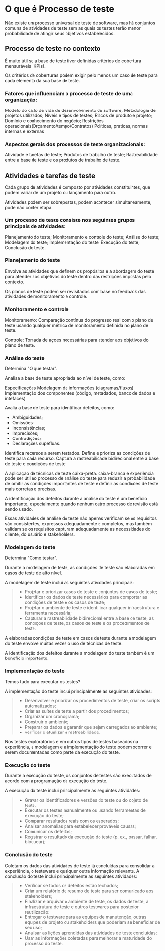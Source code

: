 # O que é Processo de teste 

Não existe um processo universal de teste de software, mas há conjuntos comuns de atividades de teste sem as quais os testes terão menor probabilidade de atingir seus objetivos estabelecidos. 

## Processo de teste no contexto 

É muito útil se a base de teste tiver definidas critérios de cobertura mensuráveis (KPIs). 

Os critérios de coberturas podem exigir pelo menos um caso de teste para cada elemento da sua base de teste.

### Fatores que influenciam o processo de teste de uma organização:

Modelo do ciclo de vida de desenvolvimento de software;
Metodologia de projetos utilizados;
Níveis e tipos de testes;
Riscos de produto e projeto;
Domínio e conhecimento do negócio;
Restrições operacionais(Orçamento/tempo/Contratos)
Políticas, praticas, normas internas e externas


### Aspectos gerais dos processos de teste organizacionais:

Atividade e tarefas de teste;
Produtos de trabalho de teste;
Rastreabilidade entre a base de teste e os produtos de trabalho de teste.

## Atividades e tarefas de teste

Cada grupo de atividades é composto por atividades constituintes, que podem variar de um projeto ou lançamento para outro.

Atividades podem ser sobrepostas, podem acontecer simultaneamente, pode não conter etapa.

### Um processo de teste consiste nos seguintes grupos principais de atividades:

Planejamento do teste;
Monitoramento e controle do teste;
Análise do teste;
Modelagem do teste;
Implementação do teste;
Execução do teste;
Conclusão do teste.

### Planejamento do teste 

Envolve as atividades que definem os propósitos e a abordagem do teste para atender aos objetivos do teste dentro das restrições impostas pelo contexto.

Os planos de teste podem ser revisitados com base no feedback das atividades de monitoramento e controle.

### Monitoramento e controle 

Monitoramento: Comparação contínua do progresso real com o plano de teste usando qualquer métrica de monitoramento definida no plano de teste.

Controle: Tomada de açoes necessárias para atender aos objetivos do plano de teste.

### Análise do teste 

Determina "O que testar".

Analisa a base de teste apropriada ao nível de teste, como:

Especificações
Modelagem de informações (diagramas/fluxos)
Implementação dos componentes (código, metadados, banco de dados e intefaces)

Avalia a base de teste para identificar defeitos, como:

* Ambiguidades;
* Omissöes;
* Inconsistências;
* Imprecisöes;
* Contradições;
* Declarações supéfluas.

Identifica recursos a serem testados.
Define e prioriza as condições de teste para cada recurso.
Captura a rastreabilidade bidirecional entre a base de teste e condiçöes de teste.

A aplicaçao de técnicas de teste caixa-preta. caixa-branca e experiência pode ser útil no processo de análise do teste para reduzir a probabilidade de omitir as condições importantes de teste e definir as condições de teste mais corretas e precisas.


A identificação dos defeitos durante a análise do teste é um benefício importante, especialmente quando nenhum outro processo de revisäo está sendo usado.

Essas atividades de análise do teste não apenas verificam se os requisitos são consistentes, expressos adequadamente e completos, mas também validam se os requisitos capturam adequadamente as necessidades do cliente, do usuário e stakeholders.

### Modelagem do teste 

Determina "Como testar".

Durante a modelagem de teste, as condições de teste são elaboradas em casos de teste de alto nível. 

A modelagem de teste inclui as seguintes atividades principais: 

> - Projetar e priorizar casos de teste e conjuntos de casos de teste;
> - Identificar os dados de teste necessários para comportar as condições de teste e os casos de teste;
> - Projetar o ambiente de teste e identificar qualquer infraestrutura e ferramenta necessária;
> - Capturar a rastreabilidade bidirecional entre a base de teste, as condições de teste, os casos de teste e os procedimentos de teste.

A elaboradas condições de teste em casos de teste durante a modelagem do teste envolve muitas vezes o uso de técnicas de teste. 

A identificação dos defeitos durante a modelagem do teste também é um benefício importante. 

### Implementação do teste 

Temos tudo para executar os testes?

A implementação do teste inclui principalmente as seguintes atividades:

> - Desenvolver e priorizar os procedimentos de teste, criar os scripts automatizados;
> - Criar as suítes de teste a partir dos procedimentos; 
> - Organizar um cronograma;
> - Construir o ambiente;
> - Preparar os dados e garantir que sejam carregados no ambiente;
> - verificar e atualizar a rastreabilidade.

Nos testes exploratórios e em outros tipos de testes baseados na experiência, a modelagem e a implementação do teste podem ocorrer e serem documentadas como parte da execução do teste.

### Execução do teste 

Durante a execução do teste, os conjuntos de testes são executados de acordo com a programação da execução do teste.

A execução do teste inclui principalmente as seguintes atividades:

> - Gravar os identificadores e versões do teste ou do objeto de teste;
> - Executar os testes manualmente ou usando ferramentas de execução do teste;
> - Comparar resultados reais com os esperados;
> - Analisar anomalias para estabelecer prováveis causas; 
> - Comunicar os defeitos;
> - Registrar o resultado da execução do teste (p. ex., passar, falhar, bloquear);

### Conclusão do teste 

Coletam os dados das atividades de teste já concluídas para consolidar a experiência, o testeware e qualquer outra informação relevante. 
A conclusão do teste inclui principalmente as seguintes atividades:

> * Verificar se todos os defeitos estão fechados;
> * Criar um relatório de resumo de teste para ser comunicado aos stakeholders;
> * Finalizar e arquivar o ambiente de teste, os dados de teste, a infraestrutura de teste e outros testwares para posterior reutilização;
> * Entregar o testware para as equipes de manutenção, outras equipes de projeto ou stakeholders que poderiam se beneficiar de seu uso;
> * Analisar as lições aprendidas das atividades de teste concluídas; 
> * Usar as informações coletadas para melhorar a maturidade do processo do teste. 
